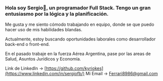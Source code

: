 ### Hola soy Sergio👋, un programador Full Stack. Tengo un gran entusiasmo por la lógica y la planificación.

Me gusta y me siento cómodo trabajando en equipo, donde se que puedo hacer uso de mis habilidades blandas.

Actualmente, estoy buscando oportunidades laborales como desarrollador back-end o front-end.

En el pasado trabaje en la fuerza Aérea Argentina, pase por las areas de Salud, Asuntos Jurídicos y Economía.

Link de LinkedIn -> [https://github.com/kyriokes](https://www.linkedin.com/in/sergiofb/)
Mi Email -> Ferrari8986@gmail.com
<!--
**Kyriokes/Kyriokes** is a ✨ _special_ ✨ repository because its `README.md` (this file) appears on your GitHub profile.

Here are some ideas to get you started:

- 🔭 I’m currently working on ...
- 🌱 I’m currently learning ...
- 👯 I’m looking to collaborate on ...
- 🤔 I’m looking for help with ...
- 💬 Ask me about ...
- 📫 How to reach me: ...
- 😄 Pronouns: ...
- ⚡ Fun fact: ...
-->
